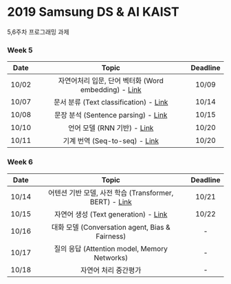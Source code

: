 # 2019 Samsung DS & AI KAIST

5,6주차 프로그래밍 과제


### Week 5
| Date | Topic | Deadline | 
|:-------:|:-------:|:------:|
|  10/02 |  자연어처리 입문, 단어 벡터화 (Word embedding) - [Link](https://github.com/hanjy1777/KAIST-NLP-tutorial )  |   10/09    |
|  10/07 |  	문서 분류 (Text classification) - [Link](https://github.com/Nardien/samsung_text_classification) | 10/14  |       |
|  10/08 |  문장 분석 (Sentence parsing) - [Link](https://github.com/hankook/Samsung-AI-KAIST/tree/master/191008_Sentence_Parsing) | 10/15 |
|  10/10 |  언어 모델 (RNN 기반) - [Link](https://github.com/psh01087/quiz_for_1010_kaist) | 10/20 |
|  10/11 |  기계 번역 (Seq-to-seq) - [Link](https://github.com/cheonbok94/Quiz_Kaist_1013) | 10/20 |

### Week 6
| Date | Topic | Deadline | 
|:-------:|:-------:|:------:|
|  10/14 |  어텐션 기반 모델, 사전 학습 (Transformer, BERT) - [Link](https://github.com/ts-kim/samsung-ai-kaist) | 10/21 |
|  10/15 |  자연어 생성 (Text generation) - [Link](https://github.com/JinheonBaek/Samsung_Text_Generation_Tutorial) | 10/22 |  
|  10/16 |  	대화 모델 (Conversation agent, Bias & Fairness)  |   -   |
|  10/17 |  	질의 응답 (Attention model, Memory Networks)   |   -   |
|  10/18 |  	자연어 처리 중간평가	  |   -    |

